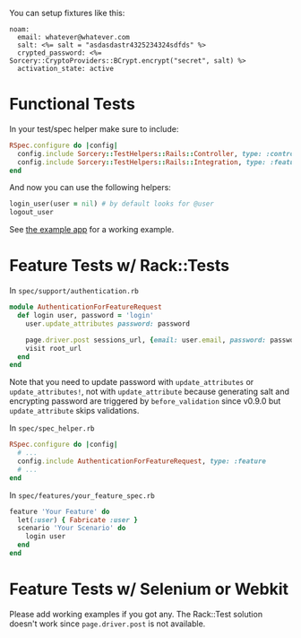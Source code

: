 You can setup fixtures like this:

```erb
noam:
  email: whatever@whatever.com
  salt: <%= salt = "asdasdastr4325234324sdfds" %>
  crypted_password: <%= Sorcery::CryptoProviders::BCrypt.encrypt("secret", salt) %>
  activation_state: active
```


# Functional Tests

In your test/spec helper make sure to include:

```ruby
RSpec.configure do |config|
  config.include Sorcery::TestHelpers::Rails::Controller, type: :controller
  config.include Sorcery::TestHelpers::Rails::Integration, type: :feature
end
```

And now you can use the following helpers:

```ruby
login_user(user = nil) # by default looks for @user
logout_user
```


See [the example app](https://github.com/NoamB/sorcery-example-app/blob/master/test/functional/users_controller_test.rb) for a working example.

# Feature Tests w/ Rack::Tests

In `spec/support/authentication.rb`

```ruby
module AuthenticationForFeatureRequest
  def login user, password = 'login'
    user.update_attributes password: password

    page.driver.post sessions_url, {email: user.email, password: password}
    visit root_url
  end
end
```

Note that you need to update password with `update_attributes` or `update_attributes!`, not with `update_attribute` because generating salt and encrypting password are triggered by `before_validation` since v0.9.0 but `update_attribute` skips validations.

In `spec/spec_helper.rb`

```ruby
RSpec.configure do |config|
  # ...
  config.include AuthenticationForFeatureRequest, type: :feature
  # ...
end
```

In `spec/features/your_feature_spec.rb`

```ruby
feature 'Your Feature' do
  let(:user) { Fabricate :user }
  scenario 'Your Scenario' do
    login user
  end
end
```

# Feature Tests w/ Selenium or Webkit

Please add working examples if you got any. The Rack::Test solution doesn't work since `page.driver.post` is not available.

